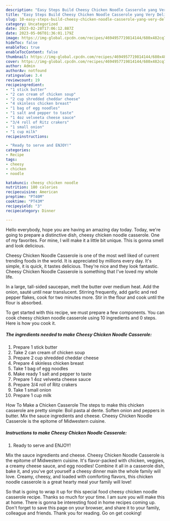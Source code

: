 ```yaml
---
description: "Easy Steps Build Cheesy Chicken Noodle Casserole yang Very Delicious"
title: "Easy Steps Build Cheesy Chicken Noodle Casserole yang Very Delicious"
slug: 10-easy-steps-build-cheesy-chicken-noodle-casserole-yang-very-delicious
category: Uncategorized
date: 2023-02-28T17:06:12.887Z
date: 2023-05-06T01:36:01.179Z
image: https://img-global.cpcdn.com/recipes/4694957719814144/680x482cq70/cheesy-chicken-noodle-casserole-recipe-main-photo.jpg
hideToc: false
enableToc: true
enableTocContent: false
thumbnail: https://img-global.cpcdn.com/recipes/4694957719814144/680x482cq70/cheesy-chicken-noodle-casserole-recipe-main-photo.jpg
cover: https://img-global.cpcdn.com/recipes/4694957719814144/680x482cq70/cheesy-chicken-noodle-casserole-recipe-main-photo.jpg
author: Admin
authorAv: notfound
ratingvalue: 3.4
reviewcount: 19
recipeingredient:
- "1 stick butter"
- "2 can cream of chicken soup"
- "2 cup shredded cheddar cheese"
- "4 skinless chicken breast"
- "1 bag of egg noodles"
- "1 salt and pepper to taste"
- "1 4oz velveeta cheese sauce"
- "3/4 roll of Ritz crakers"
- "1 small onion"
- "1 cup milk"
recipeinstructions:

- "Ready to serve and ENJOY!"
categories:
- Recipe
tags:
- cheesy
- chicken
- noodle

katakunci: cheesy chicken noodle 
nutrition: 180 calories
recipecuisine: American
preptime: "PT40M"
cooktime: "PT43M"
recipeyield: "3"
recipecategory: Dinner

---
```



Hello everybody, hope you are having an amazing day today. Today, we're going to prepare a distinctive dish, cheesy chicken noodle casserole. One of my favorites. For mine, I will make it a little bit unique. This is gonna smell and look delicious.

Cheesy Chicken Noodle Casserole is one of the most well liked of current trending foods in the world. It is appreciated by millions every day. It's simple, it is quick, it tastes delicious. They're nice and they look fantastic. Cheesy Chicken Noodle Casserole is something that I've loved my whole life.

In a large, tall-sided saucepan, melt the butter over medium heat. Add the onion, sauté until near translucent. Stirring frequently, add garlic and red pepper flakes, cook for two minutes more. Stir in the flour and cook until the flour is absorbed.


To get started with this recipe, we must prepare a few components. You can cook cheesy chicken noodle casserole using 10 ingredients and 0 steps. Here is how you cook it.

<!--inarticleads1-->

##### The ingredients needed to make Cheesy Chicken Noodle Casserole:

1. Prepare 1 stick butter
1. Take 2 can cream of chicken soup
1. Prepare 2 cup shredded cheddar cheese
1. Prepare 4 skinless chicken breast
1. Take 1 bag of egg noodles
1. Make ready 1 salt and pepper to taste
1. Prepare 1 4oz velveeta cheese sauce
1. Prepare 3/4 roll of Ritz crakers
1. Take 1 small onion
1. Prepare 1 cup milk


How To Make a Chicken Casserole The steps to make this chicken casserole are pretty simple: Boil pasta al dente. Soften onion and peppers in butter. Mix the sauce ingredients and cheese. Cheesy Chicken Noodle Casserole is the epitome of Midwestern cuisine. 

<!--inarticleads2-->

##### Instructions to make Cheesy Chicken Noodle Casserole:


1. Ready to serve and ENJOY!

Mix the sauce ingredients and cheese. Cheesy Chicken Noodle Casserole is the epitome of Midwestern cuisine. It&#39;s flavor-packed with chicken, veggies, a creamy cheese sauce, and egg noodles! Combine it all in a casserole dish, bake it, and you&#39;ve got yourself a cheesy dinner main the whole family will love. Creamy, cheesy, and loaded with comforting flavors, this chicken noodle casserole is a great hearty meal your family will love! 

So that is going to wrap it up for this special food cheesy chicken noodle casserole recipe. Thanks so much for your time. I am sure you will make this at home. There is gonna be interesting food in home recipes coming up. Don't forget to save this page on your browser, and share it to your family, colleague and friends. Thank you for reading. Go on get cooking!
